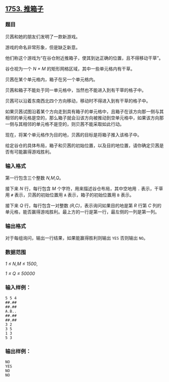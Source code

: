 ## [1753. 推箱子](https://www.acwing.com/problem/content/1755/)

### 题目

贝茜和她的朋友们发明了一款新游戏。

游戏的命名非常形象，但是缺乏新意。

他们称这个游戏为“在谷仓附近推箱子，使其到达正确的位置，且不得移动干草”。

谷仓视为一个 *N × M* 的矩形网格区域，其中一些单元格内有干草。

贝茜在某个单元格内，箱子在另一个单元格内。

贝茜和箱子不能处于同一单元格中，当然也不能进入到有干草的格子中。

贝茜可以沿着东南西北四个方向移动，移动时不得进入到有干草的格子中。

如果贝茜试图沿着某个方向走到具有箱子的单元格中，且箱子在该方向那一侧与其相邻的单元格是空的，那么箱子就会沿该方向被推动到空单元格中，如果该方向那一侧与其相邻的单元格不是空的，则贝茜不能采取如此行动。

现在，将某个单元格作为目的地，贝茜的目标是将箱子推入该格子中。

给定谷仓的具体布局，箱子和贝茜的初始位置，以及目的地位置，请你确定贝茜是否有可能赢得游戏胜利。

### 输入格式

第一行包含三个整数 *N,M,Q*。

接下来 *N* 行，每行包含 *M* 个字符，用来描述谷仓布局，其中空地用 `.` 表示，干草用 `#` 表示，贝茜的初始位置用 `A` 表示，箱子的初始位置用 `B` 表示。

接下来 *Q* 行，每行包含一对整数 *(R,C)*，表示询问如果目的地是第 *R* 行第 *C* 列的单元格，能否赢得游戏胜利。最上方的一行是第一行，最左侧的一列是第一列。

### 输出格式

对于每组询问，输出一行结果，如果能赢得胜利则输出 `YES` 否则输出 `NO`。

### 数据范围

*1 ≤ N,M ≤ 1500*,

*1 ≤ Q ≤ 50000*

### 输入样例：

```
5 5 4
##.##
##.##
A.B..
##.##
##.##
3 2
3 5
1 3
5 3
```

### 输出样例：

```
NO
YES
NO
NO
```
